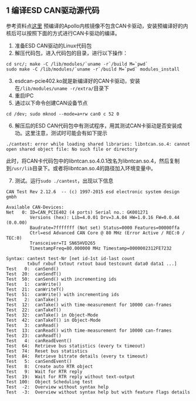 ## 1 编译ESD CAN驱动源代码 
参考资料点[这里](https://github.com/ApolloAuto/apollo-kernel/blob/master/linux/ESDCAN-README.md)
预编译的Apollo内核镜像不包含CAN卡驱动，安装预编译好的内核后可以按照下面的方式进行CAN卡驱动的编译。
1. 准备ESD CAN驱动的Linux代码包
2. 解压代码包，进入代码包的目录，进行以下操作：

```
cd src/; make -C /lib/modules/`uname -r`/build M=`pwd`
sudo make -C /lib/modules/`uname -r`/build M=`pwd` modules_install
```
3. esdcan-pcie402.ko就是新编译好的CAN卡驱动，安装在`/lib/modules/uname -r/extra/`目录下
4. 重启IPC
5. 通过以下命令创建CAN设备节点

```
cd /dev; sudo mknod --mode=a+rw can0 c 52 0
```
6. 解压后的ESD CAN代码包中有测试程序，用其测试CAN卡驱动是否安装成功。这里注意，测试时可能会有如下提示

```
./cantest: error while loading shared libraries: libntcan.so.4: cannot open shared object file: No such file or directory
```
此时，将CAN卡代码包中的libntcan.so.4.0.1改名为libntcan.so.4，然后复制到`/usr/lib`目录下。或者将libntcan.so.4的路径加入环境变量中。

7. 测试。运行`sudo ./cantest`，出现以下信息

```
CAN Test Rev 2.12.6  -- (c) 1997-2015 esd electronic system design gmbh

Available CAN-Devices: 
Net   0: ID=CAN_PCIE402 (4 ports) Serial no.: GK001271
         Versions (hex): Lib=4.0.01 Drv=3.A.04 HW=1.0.16 FW=0.0.44 (0.0.00)
         Baudrate=7fffffff (Not set) Status=0000 Features=00000ffa
         Ctrl=esd Advanced CAN Core @ 80 MHz (Error Active / REC:0 / TEC:0)
         Transceiver=TI SN65HVD265
         TimestampFreq=80.000000 MHz Timestamp=0000002312FE7232

Syntax: cantest test-Nr [net id-1st id-last count
        txbuf rxbuf txtout rxtout baud testcount data0 data1 ...]
Test   0:  canSend()
Test  20:  canSendT()
Test  50:  canSend() with incrementing ids
Test   1:  canWrite()
Test  21:  canWriteT()
Test  51:  canWrite() with incrementing ids
Test   2:  canTake()
Test  12:  canTake() with time-measurement for 10000 can-frames
Test  22:  canTakeT()
Test  32:  canTake() in Object-Mode
Test  42:  canTakeT() in Object-Mode
Test   3:  canRead()
Test  13:  canRead() with time-measurement for 10000 can-frames
Test  23:  canReadT()
Test   4:  canReadEvent()
Test  64:  Retrieve bus statistics (every tx timeout)
Test  74:  Reset bus statistics
Test  84:  Retrieve bitrate details (every tx timeout)
Test   5:  canSendEvent()
Test   8:  Create auto RTR object
Test   9:  Wait for RTR reply
Test  19:  Wait for RTR reply without text-output
Test 100:  Object Scheduling test
Test  -2:  Overview without syntax help
Test  -3:  Overview without syntax help but with feature flags details
```
